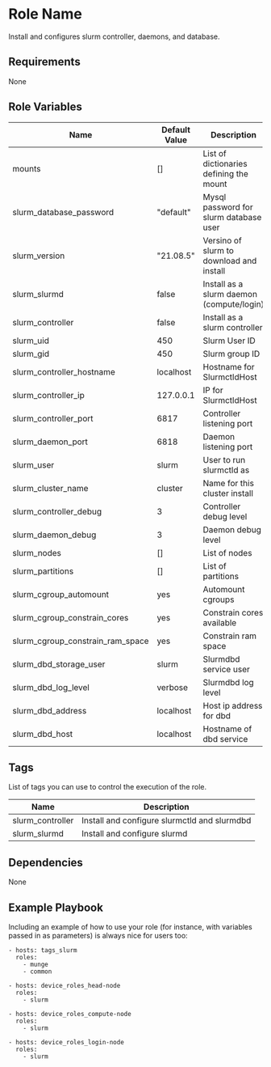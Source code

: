 Role Name
=========

Install and configures slurm controller, daemons, and database.

Requirements
------------

None

Role Variables
--------------

| Name                             | Default Value | Description                               |
| ----                             | -----         | -----------                               |
| mounts                           | []            | List of dictionaries defining the mount   |
| slurm_database_password          | "default"     | Mysql password for slurm database user    |
| slurm_version                    | "21.08.5"     | Versino of slurm to download and install  |
| slurm_slurmd                     | false         | Install as a slurm daemon (compute/login) |
| slurm_controller                 | false         | Install as a slurm controller             |
| slurm_uid                        | 450           | Slurm User ID                             |
| slurm_gid                        | 450           | Slurm group ID                            |
| slurm_controller_hostname        | localhost     | Hostname for SlurmctldHost                |
| slurm_controller_ip              | 127.0.0.1     | IP for SlurmctldHost                      |
| slurm_controller_port            | 6817          | Controller listening port                 |
| slurm_daemon_port                | 6818          | Daemon listening port                     |
| slurm_user                       | slurm         | User to run slurmctld as                  |
| slurm_cluster_name               | cluster       | Name for this cluster install             |
| slurm_controller_debug           | 3             | Controller debug level                    |
| slurm_daemon_debug               | 3             | Daemon debug level                        |
| slurm_nodes                      | []            | List of nodes                             |
| slurm_partitions                 | []            | List of partitions                        |
| slurm_cgroup_automount           | yes           | Automount cgroups                         |
| slurm_cgroup_constrain_cores     | yes           | Constrain cores available                 |
| slurm_cgroup_constrain_ram_space | yes           | Constrain ram space                       |
| slurm_dbd_storage_user           | slurm         | Slurmdbd service user                     |
| slurm_dbd_log_level              | verbose       | Slurmdbd log level                        |
| slurm_dbd_address                | localhost     | Host ip address for dbd                   |
| slurm_dbd_host                   | localhost     | Hostname of dbd service                   |


Tags
----

List of tags you can use to control the execution of the role.

| Name             | Description                                  |
| ----             | -----------                                  |
| slurm_controller | Install and configure slurmctld and slurmdbd |
| slurm_slurmd     | Install and configure slurmd                 |


Dependencies
------------

None

Example Playbook
----------------

Including an example of how to use your role (for instance, with variables passed in as parameters) is always nice for users too:

    - hosts: tags_slurm
      roles:
        - munge
        - common

    - hosts: device_roles_head-node
      roles:
        - slurm

    - hosts: device_roles_compute-node
      roles:
        - slurm

    - hosts: device_roles_login-node
      roles:
        - slurm
